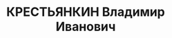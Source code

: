 ---
title: КРЕСТЬЯНКИН Владимир Иванович
description: 'Род. в 1902, г.Орел, русский, член ВКП(б) с 1919, в органах НКВД с 1920.

  Звание: 25.12.1935 - капитан ГБ, 13.02.1937 - майор ГБ.

  Награды: 26.05.1933 - знак «Почетный работник ВЧК—ОГПУ (XV)».

  нач. СПО и зам. нач. УНКВД Красноярского края, уволен 19.08.1937.

  Арестован 20.06.1937. Осужден в особом порядке, ВМН. Расстрелян 15.11.1937, Москва.'
---